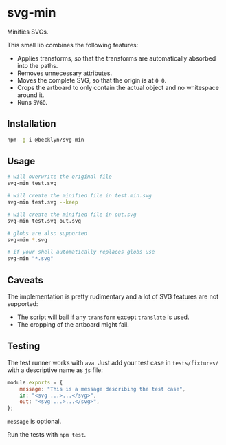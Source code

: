 svg-min
=======

Minifies SVGs.


This small lib combines the following features:

* Applies transforms, so that the transforms are automatically absorbed into the paths.
* Removes unnecessary attributes.
* Moves the complete SVG, so that the origin is at `0 0`.
* Crops the artboard to only contain the actual object and no whitespace around it.
* Runs `SVGO`.


Installation
------------

```bash
npm -g i @becklyn/svg-min
```


Usage
-----

```bash
# will overwrite the original file
svg-min test.svg 

# will create the minified file in test.min.svg
svg-min test.svg --keep

# will create the minified file in out.svg
svg-min test.svg out.svg

# globs are also supported
svg-min *.svg

# if your shell automatically replaces globs use
svg-min "*.svg"
```


Caveats
-------
The implementation is pretty rudimentary and a lot of SVG features are not supported:

* The script will bail if any `transform` except `translate` is used.
* The cropping of the artboard might fail.  


Testing
-------

The test runner works with `ava`.
Just add your test case in `tests/fixtures/` with a descriptive name as `js` file:


```js
module.exports = {
    message: "This is a message describing the test case",
    in: "<svg ...>...</svg>",    
    out: "<svg ...>...</svg>",
};
```

`message` is optional.


Run the tests with `npm test`.

